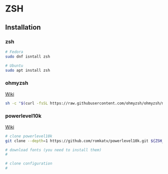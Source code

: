 # ZSH

## Installation

### zsh
```sh
# Fedora
sudo dnf isntall zsh

# Ubuntu
sudo apt install zsh
```

### ohmyzsh

[Wiki](https://github.com/ohmyzsh/ohmyzsh/wiki)
```sh
sh -c "$(curl -fsSL https://raw.githubusercontent.com/ohmyzsh/ohmyzsh/master/tools/install.sh)"
```

### powerlevel10k

[Wiki](https://github.com/romkatv/powerlevel10k)
```sh
# clone powerlevel10k
git clone --depth=1 https://github.com/romkatv/powerlevel10k.git ${ZSH_CUSTOM:-$HOME/.oh-my-zsh/custom}/themes/powerlevel10k

# download fonts (you need to install them)
#

# clone configuration
#
```


